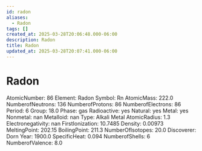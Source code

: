 ```yaml
---
id: radon
aliases:
  - Radon
tags: []
created_at: 2025-03-28T20:06:48.000-06:00
description: Radon
title: Radon
updated_at: 2025-03-28T20:07:41.000-06:00
---
```


# Radon
AtomicNumber: 86
Element: Radon
Symbol: Rn
AtomicMass: 222.0
NumberofNeutrons: 136
NumberofProtons: 86
NumberofElectrons: 86
Period: 6
Group: 18.0
Phase: gas
Radioactive: yes
Natural: yes
Metal: yes
Nonmetal: nan
Metalloid: nan
Type: Alkali Metal
AtomicRadius: 1.3
Electronegativity: nan
FirstIonization: 10.7485
Density: 0.00973
MeltingPoint: 202.15
BoilingPoint: 211.3
NumberOfIsotopes: 20.0
Discoverer: Dorn
Year: 1900.0
SpecificHeat: 0.094
NumberofShells: 6
NumberofValence: 8.0
